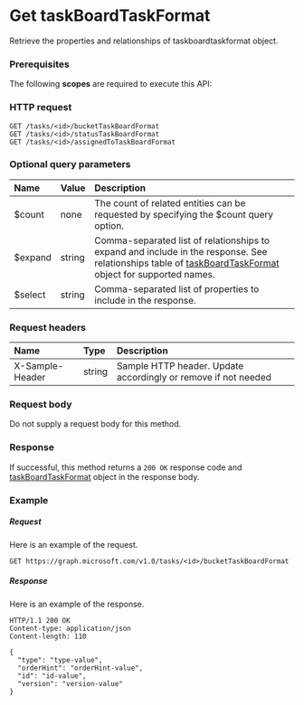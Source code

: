 # Get taskBoardTaskFormat

Retrieve the properties and relationships of taskboardtaskformat object.
### Prerequisites
The following **scopes** are required to execute this API: 
### HTTP request
<!-- { "blockType": "ignored" } -->
```http
GET /tasks/<id>/bucketTaskBoardFormat
GET /tasks/<id>/statusTaskBoardFormat
GET /tasks/<id>/assignedToTaskBoardFormat
```
### Optional query parameters
|Name|Value|Description|
|:---------------|:--------|:-------|
|$count|none|The count of related entities can be requested by specifying the $count query option.|
|$expand|string|Comma-separated list of relationships to expand and include in the response. See relationships table of [taskBoardTaskFormat](../resources/taskboardtaskformat.md) object for supported names. |
|$select|string|Comma-separated list of properties to include in the response.|

### Request headers
| Name       | Type | Description|
|:-----------|:------|:----------|
| X-Sample-Header  | string  | Sample HTTP header. Update accordingly or remove if not needed|

### Request body
Do not supply a request body for this method.
### Response
If successful, this method returns a `200 OK` response code and [taskBoardTaskFormat](../resources/taskboardtaskformat.md) object in the response body.
### Example
##### Request
Here is an example of the request.
<!-- {
  "blockType": "request",
  "name": "get_taskboardtaskformat"
}-->
```http
GET https://graph.microsoft.com/v1.0/tasks/<id>/bucketTaskBoardFormat
```
##### Response
Here is an example of the response.
<!-- {
  "blockType": "response",
  "truncated": false,
  "@odata.type": "microsoft.graph.taskboardtaskformat"
} -->
```http
HTTP/1.1 200 OK
Content-type: application/json
Content-length: 110

{
  "type": "type-value",
  "orderHint": "orderHint-value",
  "id": "id-value",
  "version": "version-value"
}
```

<!-- uuid: 8fcb5dbc-d5aa-4681-8e31-b001d5168d79
2015-10-25 14:57:30 UTC -->
<!-- {
  "type": "#page.annotation",
  "description": "Get taskBoardTaskFormat",
  "keywords": "",
  "section": "documentation",
  "tocPath": ""
}-->